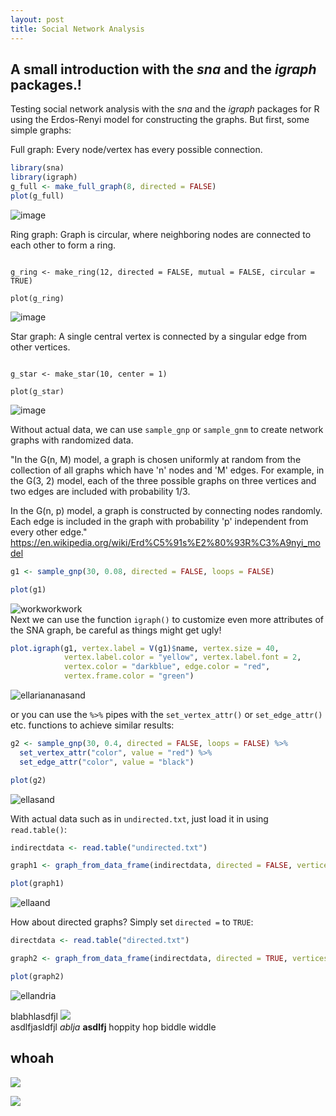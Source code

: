 ```yaml
---
layout: post
title: Social Network Analysis
---
```


## A small introduction with the _sna_ and the _igraph_ packages.!

Testing social network analysis with the _sna_ and the _igraph_ packages for R using the Erdos-Renyi model for constructing the graphs. But first, some simple graphs:

Full graph: Every node/vertex has every possible connection.

```r
library(sna)
library(igraph)
g_full <- make_full_graph(8, directed = FALSE)
plot(g_full)
```
![image](../assets/2017-08-21-social-network-analysis_files/unnamed-chunk-1-1.png "blah")

Ring graph: Graph is circular, where neighboring nodes are connected to each other to form a ring.  

```{r}

g_ring <- make_ring(12, directed = FALSE, mutual = FALSE, circular = TRUE)

plot(g_ring)
```

![image](../assets/2017-08-21-social-network-analysis_files/unnamed-chunk-2-1.png "bl")  

Star graph: A single central vertex is connected by a singular edge from other vertices.

```{r}

g_star <- make_star(10, center = 1)

plot(g_star)
```

![image](../assets/2017-08-21-social-network-analysis_files/unnamed-chunk-3-1.png "ah")  


Without actual data, we can use `sample_gnp` or `sample_gnm` to create network graphs with randomized data.

"In the G(n, M) model, a graph is chosen uniformly at random from the collection of all graphs which have 'n' nodes and 'M' edges. For example, in the G(3, 2) model, each of the three possible graphs on three vertices and two edges are included with probability 1/3.

In the G(n, p) model, a graph is constructed by connecting nodes randomly. Each edge is included in the graph with probability 'p' independent from every other edge." <https://en.wikipedia.org/wiki/Erd%C5%91s%E2%80%93R%C3%A9nyi_model>



```r
g1 <- sample_gnp(30, 0.08, directed = FALSE, loops = FALSE) 

plot(g1)
```

![workworkwork](../assets/2017-08-21-social-network-analysis_files/unnamed-chunk-4-1.png "ellariasand")  
Next we can use the function `igraph()` to customize even more attributes of the SNA graph, be careful as things might get ugly! 


```r
plot.igraph(g1, vertex.label = V(g1)$name, vertex.size = 40,
            vertex.label.color = "yellow", vertex.label.font = 2,
            vertex.color = "darkblue", edge.color = "red",
            vertex.frame.color = "green")
```

![](../assets/2017-08-21-social-network-analysis_files/unnamed-chunk-5-1.png "ellariananasand")

or you can use the `%>%` pipes with the `set_vertex_attr()` or `set_edge_attr()` etc. functions to achieve similar results: 


```r
g2 <- sample_gnp(30, 0.4, directed = FALSE, loops = FALSE) %>% 
  set_vertex_attr("color", value = "red") %>% 
  set_edge_attr("color", value = "black")

plot(g2)
```

![](../assets/2017-08-21-social-network-analysis_files/unnamed-chunk-6-1.png "ellasand")<!-- -->

With actual data such as in `undirected.txt`, just load it in using `read.table()`:


```r
indirectdata <- read.table("undirected.txt")

graph1 <- graph_from_data_frame(indirectdata, directed = FALSE, vertices = NULL)

plot(graph1)
```

![](../assets/2017-08-21-social-network-analysis_files/unnamed-chunk-7-1.png "ellaand")<!-- -->

How about directed graphs? Simply set `directed =` to `TRUE`: 


```r
directdata <- read.table("directed.txt")

graph2 <- graph_from_data_frame(indirectdata, directed = TRUE, vertices = NULL)

plot(graph2)
```
![](../assets/2017-08-21-social-network-analysis_files/unnamed-chunk-8-1.png "ellandria")<!-- -->  

blabhlasdfjl
![][workpls]  
asdlfjasldfjl 
_ablja_ **asdlfj** hoppity hop biddle widdle 


## whoah
<img src = "https://assets-cdn.github.com/images/modules/open_graph/github-logo.png" >

![][workpls]

[workpls]: https://github.com/Ryo-N7/Ryo-N7.github.io/blob/master/img/ISD-1.jpg
